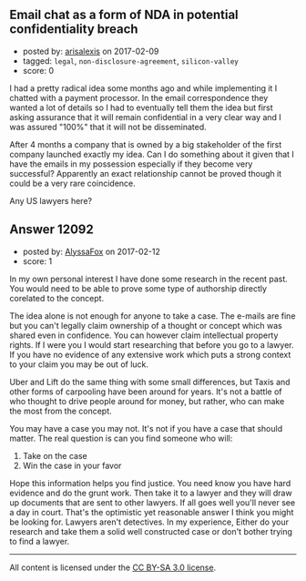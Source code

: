 ## Email chat as a form of NDA in potential confidentiality breach

- posted by: [arisalexis](https://stackexchange.com/users/2428946/arisalexis) on 2017-02-09
- tagged: `legal`, `non-disclosure-agreement`, `silicon-valley`
- score: 0

<p>I had a pretty radical idea some months ago and while implementing it I chatted with a payment processor. In the email correspondence they wanted a lot of details so I had to eventually tell them the idea but first asking assurance that it will remain confidential in a very clear way and I was assured "100%" that it will not be disseminated.</p>

<p>After 4 months a company that is owned by a big stakeholder of the first company launched exactly my idea. Can I do something about it given that I have the emails in my possession especially if they become very successful? Apparently an exact relationship cannot be proved though it could be a very rare coincidence.</p>

<p>Any US lawyers here?</p>



## Answer 12092

- posted by: [AlyssaFox](https://stackexchange.com/users/10062862/alyssafox) on 2017-02-12
- score: 1

<p>In my own personal interest I have done some research in the recent past. 
You would need to be able to prove some type of authorship directly corelated to the concept. </p>

<p>The idea alone is not enough for anyone to take a case. The e-mails are fine but you can't legally claim ownership of a thought or concept which was shared even in confidence. You can however claim intellectual property rights. If I were you I would start researching that before you go to a lawyer. If you have no evidence of any extensive work which puts a strong context to your claim you may be out of luck. </p>

<p>Uber and Lift do the same thing with some small differences, but Taxis and other forms of carpooling have been around for years. It's not a battle of who thought to drive people around for money, but rather, who can make the most from the concept.</p>

<p>You may have a case you may not. It's not if you have a case that should matter. The real question is can you find someone who will: </p>

<ol>
<li>Take on the case</li>
<li>Win the case in your favor</li>
</ol>

<p>Hope this information helps you find justice.
You need know you have hard evidence and do the grunt work. Then take it to a lawyer and they will draw up documents that are sent to other lawyers. If all goes well you'll never see a day in court. That's the optimistic yet reasonable answer I think you might be looking for. Lawyers aren't detectives. In my experience, Either do your research and take them a solid well constructed case or don't bother trying to find a lawyer.</p>




---

All content is licensed under the [CC BY-SA 3.0 license](https://creativecommons.org/licenses/by-sa/3.0/).

